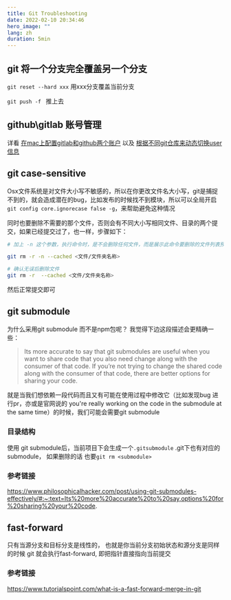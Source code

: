 ```yaml
---
title: Git Troubleshooting
date: 2022-02-10 20:34:46
hero_image: ""
lang: zh
duration: 5min
---
```


## git 将一个分支完全覆盖另一个分支

`git reset --hard xxx` 用xxx分支覆盖当前分支

`git push -f ` 推上去

## github\gitlab 账号管理

详看 [在mac上配置gitlab和github两个账户](./gitlab-github.md) 以及 [根据不同git仓库来动态切换user信息](./smart-git.md)

## git case-sensitive

Osx文件系统是对文件大小写不敏感的，所以在你更改文件名大小写，git是捕捉不到的，就会造成潜在的bug，比如发布的时候找不到模块，所以可以全局开启
`git config core.ignorecase false -g`，来帮助避免这种情况

同时也要删除不需要的那个文件，否则会有不同大小写相同文件、目录的两个提交，如果已经提交过了，也一样，步骤如下：

```bash
# 加上 -n 这个参数，执行命令时，是不会删除任何文件，而是展示此命令要删除的文件列表预览。

git rm -r -n --cached <文件/文件夹名称>

# 确认无误后删除文件
git rm -r  --cached <文件/文件夹名称>
```

然后正常提交即可


## git submodule

为什么采用git submodule 而不是npm包呢？ 我觉得下边这段描述会更精确一些：
> Its more accurate to say that git submodules are useful when you want to share code that you also need change along with the consumer of that code. If you’re not trying to change the shared code along with the consumer of that code, there are better options for sharing your code.

就是当我们想依赖一段代码而且又有可能在使用过程中修改它（比如发现bug 进行pr，亦或是官网说的 you're really working on the code in the submodule at the same time）的时候，我们可能会需要git submodule

### 目录结构 
使用 git submodule后，当前项目下会生成一个`.gitsubmodule` .git下也有对应的submodule， 如果删除的话 也要`git rm <submodule>`

### 参考链接
https://www.philosophicalhacker.com/post/using-git-submodules-effectively/#:~:text=Its%20more%20accurate%20to%20say,options%20for%20sharing%20your%20code.


## fast-forward

只有当源分支和目标分支是线性的， 也就是你当前分支初始状态和源分支是同样的时候 git 就会执行fast-forward, 即把指针直接指向当前提交

### 参考链接
https://www.tutorialspoint.com/what-is-a-fast-forward-merge-in-git
